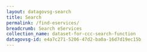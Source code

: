 ```yaml
---
layout: datagovsg-search
title: Search
permalink: /find-eservices/
breadcrumb: Search eServices
collection_name: dataset-for-ccc-search-function
datagovsg-id: e4a7c271-5206-47d2-ba0a-16d7d19ec15b
---
```


